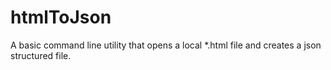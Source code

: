 htmlToJson
==========

A basic command line utility that opens a local *.html file and creates a json
structured file.

